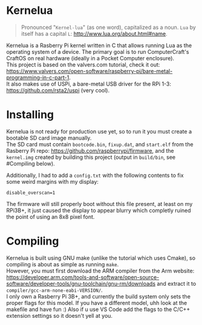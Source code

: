 # Kernelua
> Pronounced "`Kernel-lua`" (as one word), capitalized as a noun. `Lua` by itself has a capital `L`: http://www.lua.org/about.html#name.

Kernelua is a Rasberry Pi kernel written in C that allows running Lua as the operating system of a device. The primary goal is to run ComputerCraft's CraftOS on real hardware (ideally in a Pocket Computer enclosure).  
This project is based on the valvers.com tutorial, check it out: https://www.valvers.com/open-software/raspberry-pi/bare-metal-programming-in-c-part-1.  
It also makes use of USPi, a bare-metal USB driver for the RPi 1-3: https://github.com/rsta2/uspi (very cool).

# Installing
Kernelua is not ready for production use yet, so to run it you must create a bootable SD card image manually.  
The SD card must contain `bootcode.bin`, `fixup.dat`, and `start.elf` from the Rasberry Pi repo: https://github.com/raspberrypi/firmware, and the `kernel.img` created by building this project (output in `build/bin`, see #Compiling below).  

Additionally, I had to add a `config.txt` with the following contents to fix some weird margins with my display:
```
disable_overscan=1
```
The firmware will still properly boot without this file present, at least on my RPi3B+, it just caused the display to appear blurry which completly ruined the point of using an 8x8 pixel font.

# Compiling
Kernelua is built using GNU make (unlike the tutorial which uses Cmake), so compiling is about as simple as running `make`.  
However, you must first download the ARM compiler from the Arm website: https://developer.arm.com/tools-and-software/open-source-software/developer-tools/gnu-toolchain/gnu-rm/downloads and extract it to `compiler/gcc-arm-none-eabi-VERSION/`.  
I only own a Rasberry Pi 3B+, and currently the build system only sets the proper flags for this model. If you have a different model, uhh look at the makefile and have fun :) Also if u use VS Code add the flags to the C/C++ extension settings so it doesn't yell at you.